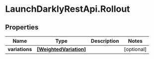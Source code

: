 # LaunchDarklyRestApi.Rollout

## Properties
Name | Type | Description | Notes
------------ | ------------- | ------------- | -------------
**variations** | [**[WeightedVariation]**](WeightedVariation.md) |  | [optional] 


